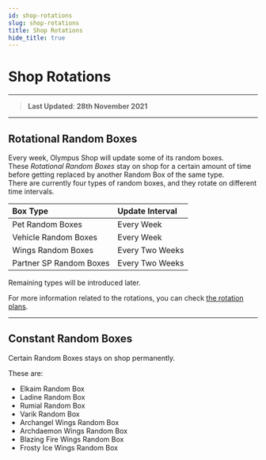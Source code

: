 ```yaml
---
id: shop-rotations
slug: shop-rotations
title: Shop Rotations
hide_title: true
---
```

# **Shop Rotations**
---
> **Last Updated**: **28th November 2021**
---

## **Rotational Random Boxes**

Every week, Olympus Shop will update some of its random boxes.  
These *Rotational Random Boxes* stay on shop for a certain amount of time before getting replaced by another Random Box of the same type.  
There are currently four types of random boxes, and they rotate on different time intervals.

| Box Type                | Update Interval |
|:----------------------- |:--------------- |
| Pet Random Boxes        | Every Week      |
| Vehicle Random Boxes    | Every Week      |
| Wings Random Boxes      | Every Two Weeks |
| Partner SP Random Boxes | Every Two Weeks |

Remaining types will be introduced later.

For more information related to the rotations, you can check [the rotation plans](../shop).

---

## **Constant Random Boxes**

Certain Random Boxes stays on shop permanently.

These are:

- Elkaim Random Box
- Ladine Random Box
- Rumial Random Box
- Varik Random Box
- Archangel Wings Random Box
- Archdaemon Wings Random Box
- Blazing Fire Wings Random Box
- Frosty Ice Wings Random Box